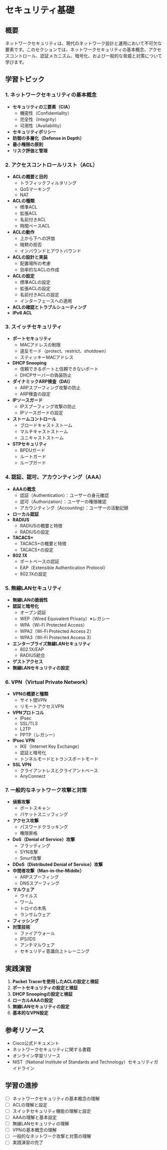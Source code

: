 # セキュリティ基礎

## 概要
ネットワークセキュリティは、現代のネットワーク設計と運用において不可欠な要素です。このセクションでは、ネットワークセキュリティの基本概念、アクセスコントロール、認証メカニズム、暗号化、および一般的な脅威と対策について学びます。

## 学習トピック

### 1. ネットワークセキュリティの基本概念
- **セキュリティの三要素（CIA）**
  - 機密性（Confidentiality）
  - 完全性（Integrity）
  - 可用性（Availability）
- **セキュリティポリシー**
- **防御の多層化（Defense in Depth）**
- **最小権限の原則**
- **リスク評価と管理**

### 2. アクセスコントロールリスト（ACL）
- **ACLの概要と目的**
  - トラフィックフィルタリング
  - QoSマーキング
  - NAT
- **ACLの種類**
  - 標準ACL
  - 拡張ACL
  - 名前付きACL
  - 時間ベースACL
- **ACLの動作**
  - 上から下への評価
  - 暗黙の拒否
  - インバウンドとアウトバウンド
- **ACLの設計と実装**
  - 配置場所の考慮
  - 効率的なACLの作成
- **ACLの設定**
  - 標準ACLの設定
  - 拡張ACLの設定
  - 名前付きACLの設定
  - インターフェースへの適用
- **ACLの確認とトラブルシューティング**
- **IPv6 ACL**

### 3. スイッチセキュリティ
- **ポートセキュリティ**
  - MACアドレスの制限
  - 違反モード（protect、restrict、shutdown）
  - スティッキーMACアドレス
- **DHCP Snooping**
  - 信頼できるポートと信頼できないポート
  - DHCPサーバーの偽装防止
- **ダイナミックARP検査（DAI）**
  - ARPスプーフィング攻撃の防止
  - ARP検査の設定
- **IPソースガード**
  - IPスプーフィング攻撃の防止
  - IPソースガードの設定
- **ストームコントロール**
  - ブロードキャストストーム
  - マルチキャストストーム
  - ユニキャストストーム
- **STPセキュリティ**
  - BPDUガード
  - ルートガード
  - ループガード

### 4. 認証、認可、アカウンティング（AAA）
- **AAAの概念**
  - 認証（Authentication）：ユーザーの身元確認
  - 認可（Authorization）：ユーザーの権限確認
  - アカウンティング（Accounting）：ユーザーの活動記録
- **ローカル認証**
- **RADIUS**
  - RADIUSの概要と特徴
  - RADIUSの設定
- **TACACS+**
  - TACACS+の概要と特徴
  - TACACS+の設定
- **802.1X**
  - ポートベースの認証
  - EAP（Extensible Authentication Protocol）
  - 802.1Xの設定

### 5. 無線LANセキュリティ
- **無線LANの脆弱性**
- **認証と暗号化**
  - オープン認証
  - WEP（Wired Equivalent Privacy）※レガシー
  - WPA（Wi-Fi Protected Access）
  - WPA2（Wi-Fi Protected Access 2）
  - WPA3（Wi-Fi Protected Access 3）
- **エンタープライズ無線LANセキュリティ**
  - 802.1X/EAP
  - RADIUS統合
- **ゲストアクセス**
- **無線LANセキュリティの設定**

### 6. VPN（Virtual Private Network）
- **VPNの概要と種類**
  - サイト間VPN
  - リモートアクセスVPN
- **VPNプロトコル**
  - IPsec
  - SSL/TLS
  - L2TP
  - PPTP（レガシー）
- **IPsec VPN**
  - IKE（Internet Key Exchange）
  - 認証と暗号化
  - トンネルモードとトランスポートモード
- **SSL VPN**
  - クライアントレスとクライアントベース
  - AnyConnect

### 7. 一般的なネットワーク攻撃と対策
- **偵察攻撃**
  - ポートスキャン
  - パケットスニッフィング
- **アクセス攻撃**
  - パスワードクラッキング
  - 権限昇格
- **DoS（Denial of Service）攻撃**
  - フラッディング
  - SYN攻撃
  - Smurf攻撃
- **DDoS（Distributed Denial of Service）攻撃**
- **中間者攻撃（Man-in-the-Middle）**
  - ARPスプーフィング
  - DNSスプーフィング
- **マルウェア**
  - ウイルス
  - ワーム
  - トロイの木馬
  - ランサムウェア
- **フィッシング**
- **対策技術**
  - ファイアウォール
  - IPS/IDS
  - アンチマルウェア
  - セキュリティ意識向上トレーニング

## 実践演習
1. **Packet Tracerを使用したACLの設定と検証**
2. **ポートセキュリティの設定と検証**
3. **DHCP Snoopingの設定と検証**
4. **ローカルAAAの設定**
5. **無線LANセキュリティの設定**
6. **基本的なVPN設定**

## 参考リソース
- Cisco公式ドキュメント
- ネットワークセキュリティに関する書籍
- オンライン学習リソース
- NIST（National Institute of Standards and Technology）セキュリティガイドライン

## 学習の進捗
- [ ] ネットワークセキュリティの基本概念の理解
- [ ] ACLの理解と設定
- [ ] スイッチセキュリティ機能の理解と設定
- [ ] AAAの理解と基本設定
- [ ] 無線LANセキュリティの理解
- [ ] VPNの基本概念の理解
- [ ] 一般的なネットワーク攻撃と対策の理解
- [ ] 実践演習の完了